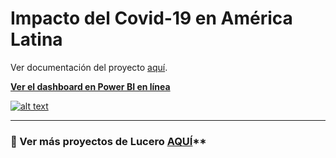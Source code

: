 # **Impacto del Covid-19 en América Latina**


Ver documentación del proyecto [aquí](https://github.com/Lu-Emperatriz/Covid-en-America-Latina/blob/main/1-Pr-Covid-SPN.md#Problema-de-Negocio).

[**Ver el dashboard en Power BI en línea**](https://bit.ly/3vsbLFD)

[![alt text](https://imgur.com/SqfOdqO.png)](https://bit.ly/3vsbLFD)

* * *

### 📌 Ver más proyectos de Lucero [AQUÍ](https://lu-emperatriz.github.io/)**

